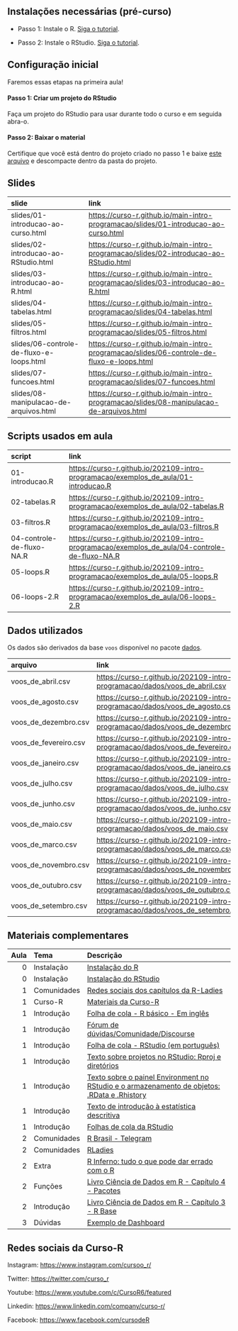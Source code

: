
<!-- README.md is generated from README.Rmd. Please edit that file -->

## Instalações necessárias (pré-curso)

-   Passo 1: Instale o R. [Siga o
    tutorial](https://livro.curso-r.com/1-1-instalacao-do-r.html).

-   Passo 2: Instale o RStudio. [Siga o
    tutorial](https://livro.curso-r.com/1-2-instalacao-do-rstudio.html).

## Configuração inicial

Faremos essas etapas na primeira aula!

#### Passo 1: Criar um projeto do RStudio

Faça um projeto do RStudio para usar durante todo o curso e em seguida
abra-o.

#### Passo 2: Baixar o material

Certifique que você está dentro do projeto criado no passo 1 e baixe
[este
arquivo](https://github.com/curso-r/main-intro-programacao/raw/master/material_do_curso.zip)
e descompacte dentro da pasta do projeto.

## Slides

| slide                                    | link                                                                                        |
|:-----------------------------------------|:--------------------------------------------------------------------------------------------|
| slides/01-introducao-ao-curso.html       | <https://curso-r.github.io/main-intro-programacao/slides/01-introducao-ao-curso.html>       |
| slides/02-introducao-ao-RStudio.html     | <https://curso-r.github.io/main-intro-programacao/slides/02-introducao-ao-RStudio.html>     |
| slides/03-introducao-ao-R.html           | <https://curso-r.github.io/main-intro-programacao/slides/03-introducao-ao-R.html>           |
| slides/04-tabelas.html                   | <https://curso-r.github.io/main-intro-programacao/slides/04-tabelas.html>                   |
| slides/05-filtros.html                   | <https://curso-r.github.io/main-intro-programacao/slides/05-filtros.html>                   |
| slides/06-controle-de-fluxo-e-loops.html | <https://curso-r.github.io/main-intro-programacao/slides/06-controle-de-fluxo-e-loops.html> |
| slides/07-funcoes.html                   | <https://curso-r.github.io/main-intro-programacao/slides/07-funcoes.html>                   |
| slides/08-manipulacao-de-arquivos.html   | <https://curso-r.github.io/main-intro-programacao/slides/08-manipulacao-de-arquivos.html>   |

## Scripts usados em aula

| script                    | link                                                                                            |
|:--------------------------|:------------------------------------------------------------------------------------------------|
| 01-introducao.R           | <https://curso-r.github.io/202109-intro-programacao/exemplos_de_aula/01-introducao.R>           |
| 02-tabelas.R              | <https://curso-r.github.io/202109-intro-programacao/exemplos_de_aula/02-tabelas.R>              |
| 03-filtros.R              | <https://curso-r.github.io/202109-intro-programacao/exemplos_de_aula/03-filtros.R>              |
| 04-controle-de-fluxo-NA.R | <https://curso-r.github.io/202109-intro-programacao/exemplos_de_aula/04-controle-de-fluxo-NA.R> |
| 05-loops.R                | <https://curso-r.github.io/202109-intro-programacao/exemplos_de_aula/05-loops.R>                |
| 06-loops-2.R              | <https://curso-r.github.io/202109-intro-programacao/exemplos_de_aula/06-loops-2.R>              |

## Dados utilizados

Os dados são derivados da base `voos` disponível no pacote
[dados](https://cienciadedatos.github.io/dados/).

| arquivo                 | link                                                                             |
|:------------------------|:---------------------------------------------------------------------------------|
| voos\_de\_abril.csv     | <https://curso-r.github.io/202109-intro-programacao/dados/voos_de_abril.csv>     |
| voos\_de\_agosto.csv    | <https://curso-r.github.io/202109-intro-programacao/dados/voos_de_agosto.csv>    |
| voos\_de\_dezembro.csv  | <https://curso-r.github.io/202109-intro-programacao/dados/voos_de_dezembro.csv>  |
| voos\_de\_fevereiro.csv | <https://curso-r.github.io/202109-intro-programacao/dados/voos_de_fevereiro.csv> |
| voos\_de\_janeiro.csv   | <https://curso-r.github.io/202109-intro-programacao/dados/voos_de_janeiro.csv>   |
| voos\_de\_julho.csv     | <https://curso-r.github.io/202109-intro-programacao/dados/voos_de_julho.csv>     |
| voos\_de\_junho.csv     | <https://curso-r.github.io/202109-intro-programacao/dados/voos_de_junho.csv>     |
| voos\_de\_maio.csv      | <https://curso-r.github.io/202109-intro-programacao/dados/voos_de_maio.csv>      |
| voos\_de\_marco.csv     | <https://curso-r.github.io/202109-intro-programacao/dados/voos_de_marco.csv>     |
| voos\_de\_novembro.csv  | <https://curso-r.github.io/202109-intro-programacao/dados/voos_de_novembro.csv>  |
| voos\_de\_outubro.csv   | <https://curso-r.github.io/202109-intro-programacao/dados/voos_de_outubro.csv>   |
| voos\_de\_setembro.csv  | <https://curso-r.github.io/202109-intro-programacao/dados/voos_de_setembro.csv>  |

## Materiais complementares

| Aula | Tema        | Descrição                                                                                                                                                 |
|-----:|:------------|:----------------------------------------------------------------------------------------------------------------------------------------------------------|
|    0 | Instalação  | [Instalação do R](https://livro.curso-r.com/1-1-instalacao-do-r.html)                                                                                     |
|    0 | Instalação  | [Instalação do RStudio](https://livro.curso-r.com/1-2-instalacao-do-rstudio.html)                                                                         |
|    1 | Comunidades | [Redes sociais dos capítulos da R-Ladies](https://github.com/R-Ladies-Sao-Paulo/RLadies-Brasil/blob/master/README.md)                                     |
|    1 | Curso-R     | [Materiais da Curso-R](https://curso-r.com/material/)                                                                                                     |
|    1 | Introdução  | [Folha de cola - R básico - Em inglês](http://github.com/rstudio/cheatsheets/raw/master/base-r.pdf)                                                       |
|    1 | Introdução  | [Fórum de dúvidas/Comunidade/Discourse](https://discourse.curso-r.com/)                                                                                   |
|    1 | Introdução  | [Folha de cola - RStudio (em português)](https://github.com/rstudio/cheatsheets/raw/master/translations/portuguese/rstudio-IDE-cheatsheet-portuguese.pdf) |
|    1 | Introdução  | [Texto sobre projetos no RStudio: Rproj e diretórios](https://curso-r.github.io/zen-do-r/rproj-dir.html)                                                  |
|    1 | Introdução  | [Texto sobre o painel Environment no RStudio e o armazenamento de objetos: .RData e .Rhistory](https://curso-r.github.io/zen-do-r/rdata-rhistory.html)    |
|    1 | Introdução  | [Texto de introdução à estatística descritiva](https://escoladedados.org/tutoriais/analise-com-estatistica-descritiva-para-leigos/)                       |
|    1 | Introdução  | [Folhas de cola da RStudio](https://www.rstudio.com/resources/cheatsheets/)                                                                               |
|    2 | Comunidades | [R Brasil - Telegram](https://t.me/rbrasiloficial)                                                                                                        |
|    2 | Comunidades | [RLadies](https://github.com/R-Ladies-Sao-Paulo/RLadies-Brasil)                                                                                           |
|    2 | Extra       | [R Inferno: tudo o que pode dar errado com o R](https://www.burns-stat.com/pages/Tutor/R_inferno.pdf)                                                     |
|    2 | Funções     | [Livro Ciência de Dados em R - Capítulo 4 - Pacotes](https://livro.curso-r.com/4-pacotes.html)                                                            |
|    2 | Introdução  | [Livro Ciência de Dados em R - Capítulo 3 - R Base](https://livro.curso-r.com/3-r-base.html)                                                              |
|    3 | Dúvidas     | [Exemplo de Dashboard](http://estatisticas.forumseguranca.org.br/)                                                                                        |

## Redes sociais da Curso-R

Instagram: <https://www.instagram.com/cursoo_r/>

Twitter: <https://twitter.com/curso_r>

Youtube: <https://www.youtube.com/c/CursoR6/featured>

Linkedin: <https://www.linkedin.com/company/curso-r/>

Facebook: <https://www.facebook.com/cursodeR>
